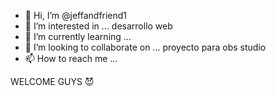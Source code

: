 - 👋 Hi, I’m @jeffandfriend1
- 👀 I’m interested in ... desarrollo web
- 🌱 I’m currently learning ...
- 💞️ I’m looking to collaborate on ... proyecto para obs studio
- 📫 How to reach me ...

<!---
jeffandfriend1/jeffandfriend1 is a ✨ special ✨ repository because its `README.md` (this file) appears on your GitHub profile.
You can click the Preview link to take a look at your changes.
--->WELCOME GUYS 😈
